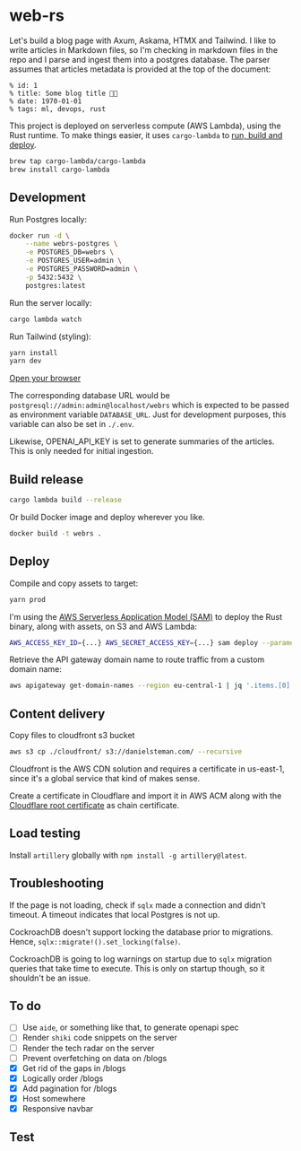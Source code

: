 # web-rs

Let's build a blog page with Axum, Askama, HTMX and Tailwind. I like to write articles in Markdown files, so I'm checking in markdown files in the repo and I parse and ingest them into a postgres database. The parser assumes that articles metadata is provided at the top of the document:

```
% id: 1
% title: Some blog title 🤖🧠
% date: 1970-01-01
% tags: ml, devops, rust
```

This project is deployed on serverless compute (AWS Lambda), using the Rust runtime. To make things easier, it uses `cargo-lambda` to [run, build and deploy](https://www.cargo-lambda.info/).

```bash
brew tap cargo-lambda/cargo-lambda
brew install cargo-lambda
```

## Development

Run Postgres locally:

```bash
docker run -d \
    --name webrs-postgres \
    -e POSTGRES_DB=webrs \
    -e POSTGRES_USER=admin \
    -e POSTGRES_PASSWORD=admin \
    -p 5432:5432 \
    postgres:latest
```

Run the server locally:

```bash
cargo lambda watch
```

Run Tailwind (styling):

```bash
yarn install
yarn dev
```

[Open your browser](http://localhost:3000)

The corresponding database URL would be `postgresql://admin:admin@localhost/webrs` which is expected to be passed as environment variable `DATABASE_URL`. Just for development purposes, this variable can also be set in `./.env`.

Likewise, OPENAI_API_KEY is set to generate summaries of the articles. This is only needed for initial ingestion.

## Build release

```bash
cargo lambda build --release
```

Or build Docker image and deploy wherever you like.

```bash
docker build -t webrs .
```

## Deploy

Compile and copy assets to target:

```bash
yarn prod
```

I'm using the [AWS Serverless Application Model (SAM)](https://aws.amazon.com/serverless/sam/) to deploy the Rust binary, along with assets, on S3 and AWS Lambda:

```bash
AWS_ACCESS_KEY_ID={...} AWS_SECRET_ACCESS_KEY={...} sam deploy --parameter-overrides DatabaseUrl="$DATABASE_URL"
```

Retrieve the API gateway domain name to route traffic from a custom domain name:

```bash
aws apigateway get-domain-names --region eu-central-1 | jq '.items.[0].regionalDomainName'
```

## Content delivery

Copy files to cloudfront s3 bucket

```bash
aws s3 cp ./cloudfront/ s3://danielsteman.com/ --recursive
```

Cloudfront is the AWS CDN solution and requires a certificate in us-east-1, since it's a global service that kind of makes sense.

Create a certificate in Cloudflare and import it in AWS ACM along with the [Cloudflare root certificate](https://developers.cloudflare.com/ssl/origin-configuration/origin-ca/#cloudflare-origin-ca-root-certificate) as chain certificate.

## Load testing

Install `artillery` globally with `npm install -g artillery@latest`.

## Troubleshooting

If the page is not loading, check if `sqlx` made a connection and didn't timeout. A timeout indicates that local Postgres is not up.

CockroachDB doesn't support locking the database prior to migrations. Hence, `sqlx::migrate!().set_locking(false)`.

CockroachDB is going to log warnings on startup due to `sqlx` migration queries that take time to execute. This is only on startup though, so it shouldn't be an issue.

## To do

- [ ] Use `aide`, or something like that, to generate openapi spec
- [ ] Render `shiki` code snippets on the server
- [ ] Render the tech radar on the server
- [ ] Prevent overfetching on data on /blogs
- [x] Get rid of the gaps in /blogs
- [x] Logically order /blogs
- [x] Add pagination for /blogs
- [x] Host somewhere
- [x] Responsive navbar

## Test

